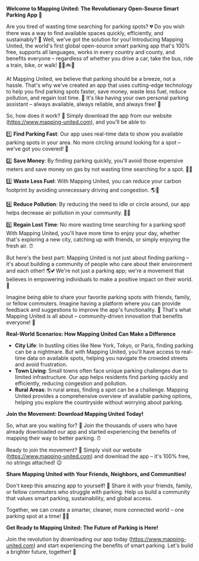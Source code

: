 **Welcome to Mapping United: The Revolutionary Open-Source Smart Parking App 🚀**

Are you tired of wasting time searching for parking spots? 💔 Do you wish there was a way to find available spaces quickly, efficiently, and sustainably? 🌟 Well, we've got the solution for you! Introducing Mapping United, the world's first global open-source smart parking app that's 100% free, supports all languages, works in every country and county, and benefits everyone – regardless of whether you drive a car, take the bus, ride a train, bike, or walk! 🚌🚂🚲💨

At Mapping United, we believe that parking should be a breeze, not a hassle. That's why we've created an app that uses cutting-edge technology to help you find parking spots faster, save money, waste less fuel, reduce pollution, and regain lost time. 💪 It's like having your own personal parking assistant – always available, always reliable, and always free! 🤝

So, how does it work? 🤔 Simply download the app from our website (https://www.mapping-united.com), and you'll be able to:

1️⃣ **Find Parking Fast**: Our app uses real-time data to show you available parking spots in your area. No more circling around looking for a spot – we've got you covered! 📍

2️⃣ **Save Money**: By finding parking quickly, you'll avoid those expensive meters and save money on gas by not wasting time searching for a spot. 💸🚗

3️⃣ **Waste Less Fuel**: With Mapping United, you can reduce your carbon footprint by avoiding unnecessary driving and congestion. 🌎💨

4️⃣ **Reduce Pollution**: By reducing the need to idle or circle around, our app helps decrease air pollution in your community. 🌟🌿

5️⃣ **Regain Lost Time**: No more wasting time searching for a parking spot! With Mapping United, you'll have more time to enjoy your day, whether that's exploring a new city, catching up with friends, or simply enjoying the fresh air. ⏰

But here's the best part: Mapping United is not just about finding parking – it's about building a community of people who care about their environment and each other! 🌎💕 We're not just a parking app; we're a movement that believes in empowering individuals to make a positive impact on their world. 💪

Imagine being able to share your favorite parking spots with friends, family, or fellow commuters. Imagine having a platform where you can provide feedback and suggestions to improve the app's functionality. 🤝 That's what Mapping United is all about – community-driven innovation that benefits everyone! 🌟

**Real-World Scenarios: How Mapping United Can Make a Difference**

* **City Life**: In bustling cities like New York, Tokyo, or Paris, finding parking can be a nightmare. But with Mapping United, you'll have access to real-time data on available spots, helping you navigate the crowded streets and avoid frustration.
* **Town Living**: Small towns often face unique parking challenges due to limited infrastructure. Our app helps residents find parking quickly and efficiently, reducing congestion and pollution.
* **Rural Areas**: In rural areas, finding a spot can be a challenge. Mapping United provides a comprehensive overview of available parking options, helping you explore the countryside without worrying about parking.

**Join the Movement: Download Mapping United Today!**

So, what are you waiting for? 🤔 Join the thousands of users who have already downloaded our app and started experiencing the benefits of mapping their way to better parking. ⏰

Ready to join the movement? 🎉 Simply visit our website (https://www.mapping-united.com) and download the app – it's 100% free, no strings attached! 😉

**Share Mapping United with Your Friends, Neighbors, and Communities!**

Don't keep this amazing app to yourself! 🤫 Share it with your friends, family, or fellow commuters who struggle with parking. Help us build a community that values smart parking, sustainability, and global access.

Together, we can create a smarter, cleaner, more connected world – one parking spot at a time! 🌟💪

**Get Ready to Mapping United: The Future of Parking is Here!**

Join the revolution by downloading our app today (https://www.mapping-united.com) and start experiencing the benefits of smart parking. Let's build a brighter future, together! 💫